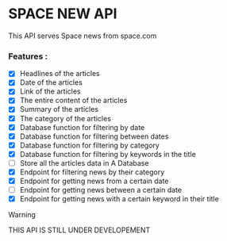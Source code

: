 # SPACE NEW API

<span> This API serves Space news from space.com </span>

### Features :
* [x] Headlines of the articles
* [x] Date of the articles
* [x] Link of the articles
* [x] The entire content of the articles
* [x] Summary of the articles
* [x] The category of the articles
* [x] Database function for filtering by date
* [x] Database function for filtering between dates
* [x] Database function for filtering by category
* [x] Database function for filtering by keywords in the title
* [ ] Store all the articles data in A Database 
* [x] Endpoint for filtering news by their category
* [x] Endpoint for getting news from a certain date
* [ ] Endpoint for getting news between a certain date
* [x] Endpoint for getting news with a certain keyword in their title

> [!WARNING]
> THIS API IS STILL UNDER DEVELOPEMENT
